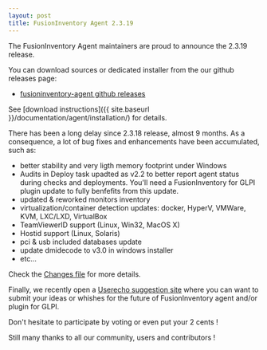 ```yaml
---
layout: post
title: FusionInventory Agent 2.3.19
---
```


The FusionInventory Agent maintainers are proud to announce the 2.3.19 release.

You can download sources or dedicated installer from the our github releases page:

* [fusioninventory-agent github releases](https://github.com/fusioninventory/fusioninventory-agent/releases/tag/2.3.19)

See [download instructions]({{ site.baseurl }}/documentation/agent/installation/) for details.

There has been a long delay since 2.3.18 release, almost 9 months. As a consequence, a lot of bug fixes and enhancements have been accumulated, such as:

- better stability and very ligth memory footprint under Windows
- Audits in Deploy task upadted as v2.2 to better report agent status during
  checks and deployments. You'll need a FusionInventory for GLPI plugin update
  to fully benfefits from this update.
- updated & reworked monitors inventory
- virtualization/container detection updates: docker, HyperV, VMWare, KVM, LXC/LXD, VirtualBox
- TeamViewerID support (Linux, Win32, MacOS X)
- Hostid support (Linux, Solaris)
- pci & usb included databases update
- update dmidecode to v3.0 in windows installer
- etc...

Check the [Changes file](https://github.com/fusioninventory/fusioninventory-agent/blob/2.3.19/Changes) for more details.

Finally, we recently open a [Userecho suggestion site](http://fusioninventory.userecho.com/) where you can want to submit your ideas or whishes for the future of FusionInventory agent and/or plugin for GLPI.

Don't hesitate to participate by voting or even put your 2 cents !

Still many thanks to all our community, users and contributors !